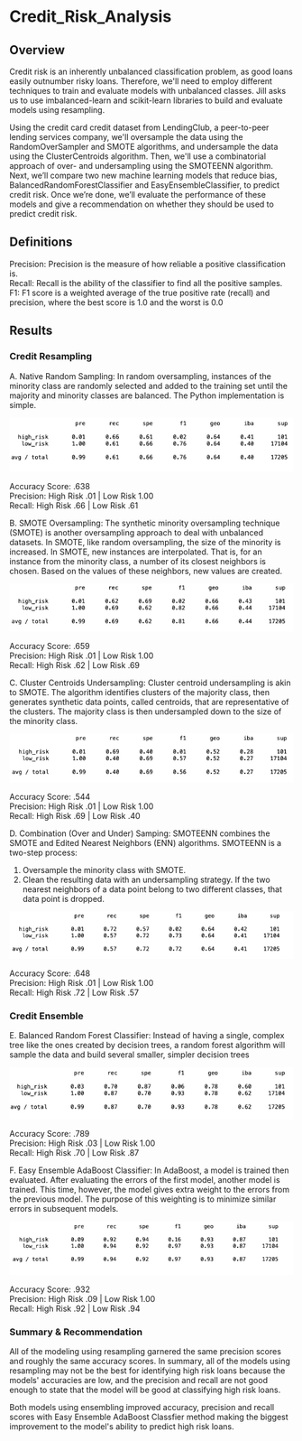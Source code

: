 # Credit_Risk_Analysis
## Overview
Credit risk is an inherently unbalanced classification problem, as good loans easily outnumber risky loans. Therefore, we'll need to employ different techniques to train and evaluate models with unbalanced classes. Jill asks us to use imbalanced-learn and scikit-learn libraries to build and evaluate models using resampling.

Using the credit card credit dataset from LendingClub, a peer-to-peer lending services company, we'll oversample the data using the RandomOverSampler and SMOTE algorithms, and undersample the data using the ClusterCentroids algorithm. Then, we'll use a combinatorial approach of over- and undersampling using the SMOTEENN algorithm. Next, we’ll compare two new machine learning models that reduce bias, BalancedRandomForestClassifier and EasyEnsembleClassifier, to predict credit risk. Once we’re done, we’ll evaluate the performance of these models and give a recommendation on whether they should be used to predict credit risk.

## Definitions 
Precision: Precision is the measure of how reliable a positive classification is. \
Recall: Recall is the ability of the classifier to find all the positive samples. \
F1: F1 score is a weighted average of the true positive rate (recall) and precision, where the best score is 1.0 and the worst is 0.0 

## Results
### Credit Resampling 
A. Native Random Sampling: In random oversampling, instances of the minority class are randomly selected and added to the training set until the majority and minority classes are balanced. The Python implementation is simple. 

![Nativ_Random_Sampling](https://github.com/cfusco77/Credit_Risk_Analysis/blob/main/Resources/Native_Random_Oversampling.png) 

Accuracy Score: .638 \
Precision: High Risk .01 | Low Risk 1.00 \
Recall: High Risk .66 | Low Risk .61 

B. SMOTE Oversampling: The synthetic minority oversampling technique (SMOTE) is another oversampling approach to deal with unbalanced datasets. In SMOTE, like random oversampling, the size of the minority is increased. In SMOTE, new instances are interpolated. That is, for an instance from the minority class, a number of its closest neighbors is chosen. Based on the values of these neighbors, new values are created.

![Smote_Oversampling](https://github.com/cfusco77/Credit_Risk_Analysis/blob/main/Resources/SMOTE_oversampling.png)

Accuracy Score: .659 \
Precision: High Risk .01 | Low Risk 1.00 \
Recall: High Risk .62 | Low Risk .69

C. Cluster Centroids Undersampling: Cluster centroid undersampling is akin to SMOTE. The algorithm identifies clusters of the majority class, then generates synthetic data points, called centroids, that are representative of the clusters. The majority class is then undersampled down to the size of the minority class.

![Cluster_Centroids](https://github.com/cfusco77/Credit_Risk_Analysis/blob/main/Resources/Cluster_Centroids.png) 


Accuracy Score: .544 \
Precision: High Risk .01 | Low Risk 1.00 \
Recall: High Risk .69 | Low Risk .40

D. Combination (Over and Under) Samping: SMOTEENN combines the SMOTE and Edited Nearest Neighbors (ENN) algorithms. SMOTEENN is a two-step process:
1. Oversample the minority class with SMOTE.
2. Clean the resulting data with an undersampling strategy. If the two nearest neighbors of a data point belong to two different classes, that data point is dropped.


![Combo_Sampling](https://github.com/cfusco77/Credit_Risk_Analysis/blob/main/Resources/combo_(over_under)_samping.png)

Accuracy Score: .648 \
Precision: High Risk .01 | Low Risk 1.00 \
Recall: High Risk .72 | Low Risk .57

### Credit Ensemble 
E. Balanced Random Forest Classifier: Instead of having a single, complex tree like the ones created by decision trees, a random forest algorithm will sample the data and build several smaller, simpler decision trees

![Balanced_Random_Forest](https://github.com/cfusco77/Credit_Risk_Analysis/blob/main/Resources/Balanced_Random_Forest.png)

Accuracy Score: .789 \
Precision: High Risk .03 | Low Risk 1.00 \
Recall: High Risk .70 | Low Risk .87

F. Easy Ensemble AdaBoost Classifier: In AdaBoost, a model is trained then evaluated. After evaluating the errors of the first model, another model is trained. This time, however, the model gives extra weight to the errors from the previous model. The purpose of this weighting is to minimize similar errors in subsequent models.

![Easy_Ensemble](https://github.com/cfusco77/Credit_Risk_Analysis/blob/main/Resources/Eady_Ensemble_adaBoost.png)

Accuracy Score: .932 \
Precision: High Risk .09 | Low Risk 1.00 \
Recall: High Risk .92 | Low Risk .94

### Summary & Recommendation 
All of the modeling using resampling garnered the same precision scores and roughly the same accuracy scores. In summary, all of the models using resampling may not be the best for identifying high risk loans because the models' accuracies are low, and the precision and recall are not good enough to state that the model will be good at classifying high risk loans.

Both models using ensembling improved accuracy, precision and recall scores with Easy Ensemble AdaBoost Classfier method making the biggest improvement to the model's ability to predict high risk loans. 
